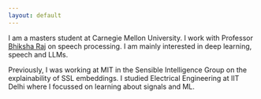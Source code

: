 ```yaml
---
layout: default
---
```


I am a masters student at Carnegie Mellon University. I work with Professor [Bhiksha Raj](https://cmu-mlsp.github.io/team/bhiksha_raj) on speech processing. I am mainly interested in deep learning, speech and LLMs. 

Previously, I was working at MIT in the Sensible Intelligence Group on the explainability of SSL embeddings. I studied Electrical Engineering at IIT Delhi where I focussed on learning about signals and ML. 




